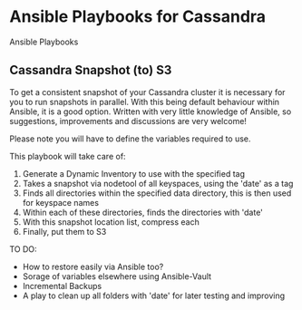 # Ansible Playbooks for Cassandra
Ansible Playbooks 

## Cassandra Snapshot (to) S3

To get a consistent snapshot of your Cassandra cluster it is necessary for you to run snapshots in parallel. With this being default behaviour within Ansible, it is a good option. Written with very little knowledge of Ansible, so suggestions, improvements and discussions are very welcome!

Please note you will have to define the variables required to use.

This playbook will take care of:

1. Generate a Dynamic Inventory to use with the specified tag 
2. Takes a snapshot via nodetool of all keyspaces, using the 'date' as a tag
3. Finds all directories within the specified data directory, this is then used for keyspace names
4. Within each of these directories, finds the directories with 'date'
5. With this snapshot location list, compress each
6. Finally, put them to S3

TO DO:
* How to restore easily via Ansible too?
* Sorage of variables elsewhere using Ansible-Vault
* Incremental Backups
* A play to clean up all folders with 'date' for later testing and improving


